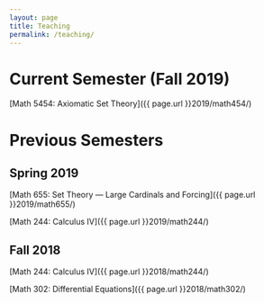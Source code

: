 ```yaml
---
layout: page
title: Teaching
permalink: /teaching/
---
```


Current Semester (Fall 2019)
================

[Math 5454: Axiomatic Set Theory]({{ page.url }}2019/math454/)

Previous Semesters 
==================

Spring 2019
-----------

[Math 655: Set Theory — Large Cardinals and Forcing]({{ page.url }}2019/math655/)

[Math 244: Calculus IV]({{ page.url }}2019/math244/)

Fall 2018
---------

[Math 244: Calculus IV]({{ page.url }}2018/math244/)

[Math 302: Differential Equations]({{ page.url }}2018/math302/)
